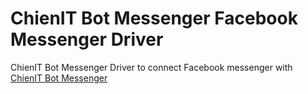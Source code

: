 # ChienIT Bot Messenger Facebook Messenger Driver

ChienIT Bot Messenger Driver to connect Facebook messenger with [ChienIT Bot Messenger](https://github.com/chiendevit/BotMessenger)
